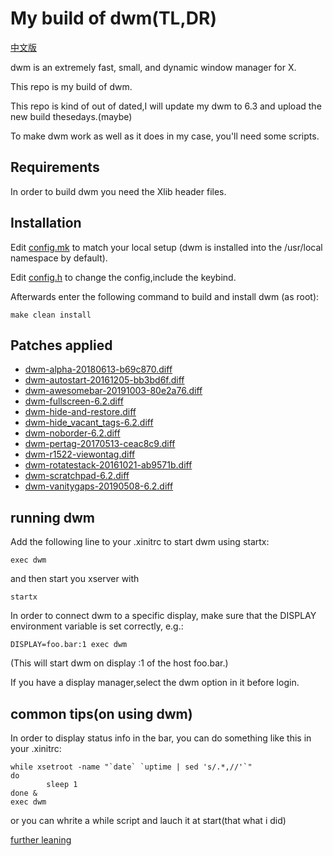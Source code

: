 My build of dwm(TL,DR)
============================
[中文版](./README_cn.md)

dwm is an extremely fast, small, and dynamic window manager for X.

This repo is my build of dwm.

This repo is kind of out of dated,I will update my dwm to 6.3 and upload the new build thesedays.(maybe)

To make dwm work as well as it does in my case, you'll need some scripts.

Requirements
------------
In order to build dwm you need the Xlib header files.


Installation
------------
Edit [config.mk](./config.mk) to match your local setup (dwm is installed into the /usr/local namespace by default).

Edit [config.h](./config.h) to change the config,include the keybind.

Afterwards enter the following command to build and install dwm (as root):
```
make clean install
```
Patches applied
---------------
- [dwm-alpha-20180613-b69c870.diff](https://dwm.suckless.org/patches/alpha/)
- [dwm-autostart-20161205-bb3bd6f.diff](https://dwm.suckless.org/patches/autostart/)
- [dwm-awesomebar-20191003-80e2a76.diff](https://dwm.suckless.org/patches/awesomebar/)
- [dwm-fullscreen-6.2.diff](https://dwm.suckless.org/patches/fullscreen/)
- [dwm-hide-and-restore.diff](https://github.com/theniceboy/dwm-hide-and-restore-win.diff)
- [dwm-hide_vacant_tags-6.2.diff](https://dwm.suckless.org/patches/hide_vacant_tags/)
- [dwm-noborder-6.2.diff](https://dwm.suckless.org/patches/noborder/)
- [dwm-pertag-20170513-ceac8c9.diff](https://dwm.suckless.org/patches/pertag/)
- [dwm-r1522-viewontag.diff](https://dwm.suckless.org/patches/viewontag/)
- [dwm-rotatestack-20161021-ab9571b.diff](https://dwm.suckless.org/patches/rotatestack/)
- [dwm-scratchpad-6.2.diff](https://dwm.suckless.org/patches/scratchpad/)
- [dwm-vanitygaps-20190508-6.2.diff](https://dwm.suckless.org/patches/vanitygaps/)

running dwm
---
Add the following line to your .xinitrc to start dwm using startx:

    exec dwm

and then start you xserver with

    startx


In order to connect dwm to a specific display, make sure that
the DISPLAY environment variable is set correctly, e.g.:

    DISPLAY=foo.bar:1 exec dwm

(This will start dwm on display :1 of the host foo.bar.)

If you have a display manager,select the dwm option in it before login.

common tips(on using dwm)
---
In order to display status info in the bar, you can do something like this in your .xinitrc:
```
while xsetroot -name "`date` `uptime | sed 's/.*,//'`"
do
        sleep 1
done &
exec dwm
```
or you can whrite a while script and lauch it at start(that what i did)

[further leaning](https://wiki.archlinux.org/title/Dwm#Statusbar_configuration)
